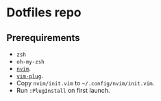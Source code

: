 # Dotfiles repo

## Prerequirements

- `zsh`
- `oh-my-zsh`
- [`nvim`](https://github.com/neovim/neovim).
- [`vim-plug`](https://github.com/junegunn/vim-plug).
- Copy `nvim/init.vim` to `~/.config/nvim/init.vim`.
- Run `:PlugInstall` on first launch.
